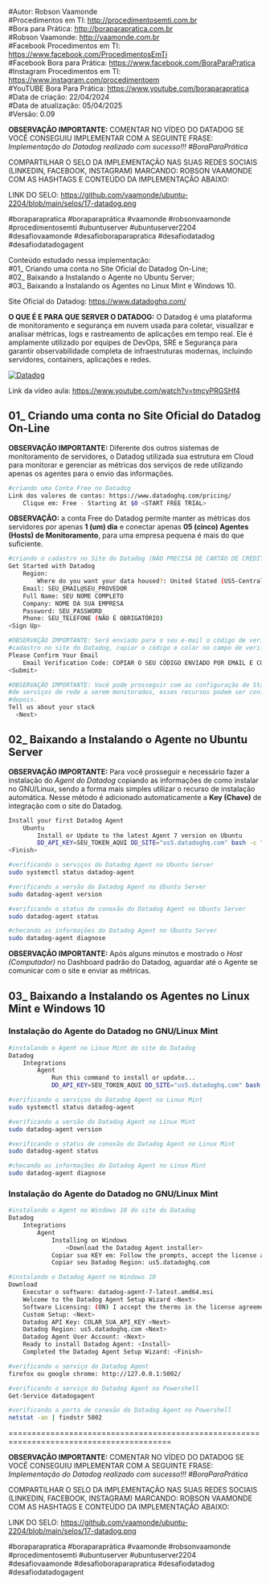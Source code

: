 #Autor: Robson Vaamonde<br>
#Procedimentos em TI: http://procedimentosemti.com.br<br>
#Bora para Prática: http://boraparapratica.com.br<br>
#Robson Vaamonde: http://vaamonde.com.br<br>
#Facebook Procedimentos em TI: https://www.facebook.com/ProcedimentosEmTi<br>
#Facebook Bora para Prática: https://www.facebook.com/BoraParaPratica<br>
#Instagram Procedimentos em TI: https://www.instagram.com/procedimentoem<br>
#YouTUBE Bora Para Prática: https://www.youtube.com/boraparapratica<br>
#Data de criação: 22/04/2024<br>
#Data de atualização: 05/04/2025<br>
#Versão: 0.09<br>

**OBSERVAÇÃO IMPORTANTE:** COMENTAR NO VÍDEO DO DATADOG SE VOCÊ CONSEGUIU IMPLEMENTAR COM A SEGUINTE FRASE: *Implementação do Datadog realizado com sucesso!!! #BoraParaPrática*

COMPARTILHAR O SELO DA IMPLEMENTAÇÃO NAS SUAS REDES SOCIAIS (LINKEDIN, FACEBOOK, INSTAGRAM) MARCANDO: ROBSON VAAMONDE COM AS HASHTAGS E CONTEÚDO DA IMPLEMENTAÇÃO ABAIXO: 

LINK DO SELO: https://github.com/vaamonde/ubuntu-2204/blob/main/selos/17-datadog.png

#boraparapratica #boraparaprática #vaamonde #robsonvaamonde #procedimentosemti #ubuntuserver 
#ubuntuserver2204 #desafiovaamonde #desafioboraparapratica #desafiodatadog #desafiodatadogagent

Conteúdo estudado nessa implementação:<br>
#01_ Criando uma conta no Site Oficial do Datadog On-Line;<br>
#02_ Baixando a Instalando o Agente no Ubuntu Server;<br>
#03_ Baixando a Instalando os Agentes no Linux Mint e Windows 10.

Site Oficial do Datadog: https://www.datadoghq.com/<br>

**O QUE É E PARA QUE SERVER O DATADOG:** O Datadog é uma plataforma de monitoramento e segurança em nuvem usada para coletar, visualizar e analisar métricas, logs e rastreamento de aplicações em tempo real. Ele é amplamente utilizado por equipes de DevOps, SRE e Segurança para garantir observabilidade completa de infraestruturas modernas, incluindo servidores, containers, aplicações e redes.

[![Datadog](http://img.youtube.com/vi/tmcyPRGSHf4/0.jpg)](https://www.youtube.com/watch?v=tmcyPRGSHf4 "Datadog")

Link da vídeo aula: https://www.youtube.com/watch?v=tmcyPRGSHf4

## 01_ Criando uma conta no Site Oficial do Datadog On-Line

**OBSERVAÇÃO IMPORTANTE:** Diferente dos outros sistemas de monitoramento de servidores, o Datadog utilizada sua estrutura em Cloud para monitorar e gerenciar as métricas dos serviços de rede utilizando apenas os agentes para o envio das informações.

```bash
#criando uma Conta Free no Datadog
Link dos valores de contas: https://www.datadoghq.com/pricing/
    Clique em: Free - Starting At $0 <START FREE TRIAL>
```

**OBSERVAÇÃO:** a conta Free do Datadog permite manter as métricas dos servidores por apenas **1 (um) dia** e conectar apenas **05 (cinco) Agentes (Hosts) de Monitoramento**, para uma empresa pequena é mais do que suficiente.

```bash
#criando o cadastro no Site do Datadog (NÃO PRECISA DE CARTÃO DE CRÉDITO)
Get Started with Datadog
    Region:
        Where do you want your data housed?: United Stated (US5-Central)
    Email: SEU_EMAIL@SEU_PROVEDOR
    Full Name: SEU NOME COMPLETO
    Company: NOME DA SUA EMPRESA
    Password: SEU_PASSWORD
    Phone: SEU_TELEFONE (NÃO É OBRIGATÓRIO)
<Sign Up>

#OBSERVAÇÃO IMPORTANTE: Será enviado para o seu e-mail o código de verificação do
#cadastro no site do Datadog, copiar o código e colar no campo de verificação.
Please Confirm Your Email
    Email Verification Code: COPIAR O SEU CÓDIGO ENVIADO POR EMAIL E COLAR NO CAMPO DE VERIFICAÇÃO
<Submit>

#OBSERVAÇÃO IMPORTANTE: Você pode prosseguir com as configuração de Stack (Pilha)
#de serviços de rede a serem monitorados, esses recursos podem ser configurados
#depois.
Tell us about your stack
  <Next>
```

## 02_ Baixando a Instalando o Agente no Ubuntu Server

**OBSERVAÇÃO IMPORTANTE:** Para você prosseguir e necessário fazer a instalação do *Agent do Datadog* copiando as informações de como instalar no GNU/Linux, sendo a forma mais simples utilizar o recurso de instalação automática. Nesse método é adicionado automaticamente a **Key (Chave)** de integração com o site do Datadog.

```bash
Install your first Datadog Agent
    Ubuntu
        Install or Update to the latest Agent 7 version on Ubuntu
        DD_API_KEY=SEU_TOKEN_AQUI DD_SITE="us5.datadoghq.com" bash -c "$(curl -L https://s3.amazonaws.com/dd-agent/scripts/install_script_agent7.sh)"
<Finish>

#verificando o serviços do Datadog Agent no Ubuntu Server
sudo systemctl status datadog-agent

#verificando a versão do Datadog Agent no Ubuntu Server
sudo datadog-agent version

#verificando o status de conexão do Datadog Agent no Ubuntu Server
sudo datadog-agent status

#checando as informações do Datadog Agent no Ubuntu Server
sudo datadog-agent diagnose
```

**OBSERVAÇÃO IMPORTANTE:** Após alguns minutos e mostrado o *Host (Computador)* no Dashboard padrão do Datadog, aguardar até o Agente se comunicar com o site e enviar as métricas.

## 03_ Baixando a Instalando os Agentes no Linux Mint e Windows 10

### Instalação do Agente do Datadog no GNU/Linux Mint 

```bash
#instalando o Agent no Linux Mint do site do Datadog
Datadog
    Integrations
        Agent
            Run this command to install or update...
            DD_API_KEY=SEU_TOKEN_AQUI DD_SITE="us5.datadoghq.com" bash -c "$(curl -L https://s3.amazonaws.com/dd-agent/scripts/install_script_agent7.sh)"

#verificando o serviços do Datadog Agent no Linux Mint
sudo systemctl status datadog-agent

#verificando a versão do Datadog Agent no Linux Mint
sudo datadog-agent version

#verificando o status de conexão do Datadog Agent no Linux Mint
sudo datadog-agent status

#checando as informações do Datadog Agent no Linux Mint
sudo datadog-agent diagnose
```

### Instalação do Agente do Datadog no GNU/Linux Mint 
```bash
#instalando o Agent no Windows 10 do site do Datadog
Datadog
    Integrations
        Agent
            Installing on Windows
                <Download the Datadog Agent installer>
            Copiar sua KEY em: Follow the prompts, accept the license agreement, and enter your Datadog API key
            Copiar seu Datadog Region: us5.datadoghq.com

#instalando o Datadog Agent no Windows 10
Download
    Executar o software: datadog-agent-7-latest.amd64.msi
    Welcome to the Datadog Agent Setup Wizard <Next>
    Software Licensing: (ON) I accept the therms in the license agreement. <Next>
    Custom Setup: <Next>
    Datadog API Key: COLAR_SUA_API_KEY <Next>
    Datadog Region: us5.datadoghq.com <Next>
    Datadog Agent User Account: <Next>
    Ready to install Datadog Agent: <Install>
    Completed the Datadog Agent Setup Wizard: <Finish>

#verificando o serviço do Datadog Agent
firefox ou google chrome: http://127.0.0.1:5002/

#verificando o serviço do Datadog Agent no Powershell
Get-Service datadogagent

#verificando a porta de conexão do Datadog Agent no Powershell
netstat -an | findstr 5002
```

=========================================================================================

**OBSERVAÇÃO IMPORTANTE:** COMENTAR NO VÍDEO DO DATADOG SE VOCÊ CONSEGUIU IMPLEMENTAR COM A SEGUINTE FRASE: *Implementação do Datadog realizado com sucesso!!! #BoraParaPrática*

COMPARTILHAR O SELO DA IMPLEMENTAÇÃO NAS SUAS REDES SOCIAIS (LINKEDIN, FACEBOOK, INSTAGRAM) MARCANDO: ROBSON VAAMONDE COM AS HASHTAGS E CONTEÚDO DA IMPLEMENTAÇÃO ABAIXO: 

LINK DO SELO: https://github.com/vaamonde/ubuntu-2204/blob/main/selos/17-datadog.png

#boraparapratica #boraparaprática #vaamonde #robsonvaamonde #procedimentosemti #ubuntuserver #ubuntuserver2204 #desafiovaamonde #desafioboraparapratica #desafiodatadog #desafiodatadogagent